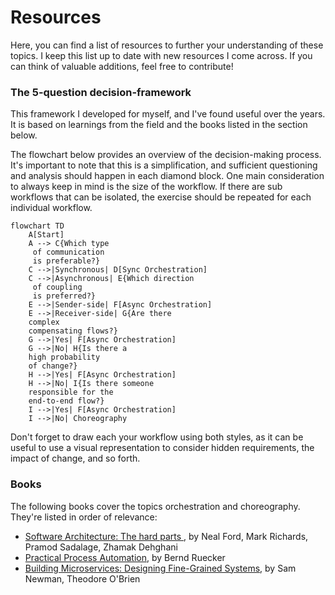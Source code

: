 # Resources

Here, you can find a list of resources to further your understanding of these topics. I keep this list up to date with new resources I come across. If you can think of valuable additions, feel free to contribute!

### The 5-question decision-framework

This framework I developed for myself, and I've found useful over the years. It is based on learnings from the field and the books listed in the section below.

The flowchart below provides an overview of the decision-making process. It's important to note that this is a simplification, and sufficient questioning and analysis should happen in each diamond block. One main consideration to always keep in mind is the size of the workflow. If there are sub workflows that can be isolated, the exercise should be repeated for each individual workflow.

```mermaid
flowchart TD
    A[Start]
    A --> C{Which type
     of communication 
     is preferable?}
    C -->|Synchronous| D[Sync Orchestration]
    C -->|Asynchronous| E{Which direction
     of coupling 
     is preferred?}
    E -->|Sender-side| F[Async Orchestration]
    E -->|Receiver-side| G{Are there 
    complex 
    compensating flows?}
    G -->|Yes| F[Async Orchestration]
    G -->|No| H{Is there a 
    high probability
    of change?}
    H -->|Yes| F[Async Orchestration]
    H -->|No| I{Is there someone 
    responsible for the
    end-to-end flow?}
    I -->|Yes| F[Async Orchestration]
    I -->|No| Choreography
```

Don't forget to draw each your workflow using both styles, as it can be useful to use a visual representation to consider hidden requirements, the impact of change, and so forth.

### Books

The following books cover the topics orchestration and choreography. They're listed in order of relevance:

- [Software Architecture: The hard parts ](https://www.oreilly.com/library/view/software-architecture-the/9781492086888/), by Neal Ford, Mark Richards, Pramod Sadalage, Zhamak Dehghani
- [Practical Process Automation](https://www.oreilly.com/library/view/practical-process-automation/9781492061441/), by Bernd Ruecker
- [Building Microservices: Designing Fine-Grained Systems](https://www.oreilly.com/library/view/building-microservices-designing/9781663728203/), by Sam Newman, Theodore O'Brien

